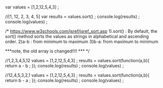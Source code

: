 var values = [1,2,12,5,4,3] ; 

//[1, 12, 2, 3, 4, 5]
var results = values.sort() ; 
console.log(results) ; 
console.log(values) ; 

/*  https://www.w3schools.com/jsref/jsref_sort.asp
1).sort() : By default, the sort() method sorts the values as strings in alphabetical and ascending order.
2)a-b : from minimum to maximum 
3)b-a: from maximum to minimum

***note, the old array is changed!!!! ***
*/

//1,2,3,4,5,12
values = [1,2,12,5,4,3] ; 
results = values.sort(function(a,b){
  return a - b ; 
});
console.log(results) ; 
console.log(values) ; 


//12,4,5,3,2,1
values = [1,2,12,5,4,3] ; 
results = values.sort(function(a,b){
  return b - a ; 
});
console.log(results) ; 
console.log(values) ; 